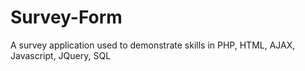 # Survey-Form
A survey application used to demonstrate skills in PHP, HTML, AJAX, Javascript, JQuery, SQL
